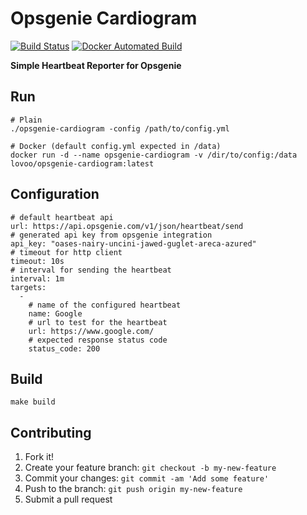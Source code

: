 # Opsgenie Cardiogram

[![Build Status](https://travis-ci.org/lovoo/opsgenie-cardiogram.svg?branch=master)](https://travis-ci.org/lovoo/opsgenie-cardiogram) [![Docker Automated Build](https://img.shields.io/docker/automated/lovoo/opsgenie-cardiogram.svg)](https://hub.docker.com/r/lovoo/opsgenie-cardiogram/)

**Simple Heartbeat Reporter for Opsgenie**

## Run

```
# Plain
./opsgenie-cardiogram -config /path/to/config.yml

# Docker (default config.yml expected in /data)
docker run -d --name opsgenie-cardiogram -v /dir/to/config:/data lovoo/opsgenie-cardiogram:latest
```

## Configuration

```
# default heartbeat api
url: https://api.opsgenie.com/v1/json/heartbeat/send
# generated api key from opsgenie integration
api_key: "oases-nairy-uncini-jawed-guglet-areca-azured"
# timeout for http client
timeout: 10s
# interval for sending the heartbeat
interval: 1m
targets:
  -
    # name of the configured heartbeat
    name: Google
    # url to test for the heartbeat
    url: https://www.google.com/
    # expected response status code
    status_code: 200
```

## Build

```
make build
```

## Contributing

1. Fork it!
2. Create your feature branch: `git checkout -b my-new-feature`
3. Commit your changes: `git commit -am 'Add some feature'`
4. Push to the branch: `git push origin my-new-feature`
5. Submit a pull request
